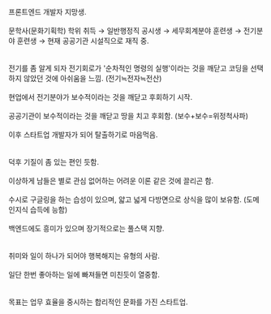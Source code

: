프론트엔드 개발자 지망생.  
<br/>
문학사(문화기획학) 학위 취득 → 일반행정직 공시생 → 세무회계분야 훈련생 → 전기분야 훈련생 → 현재 공공기관 시설직으로 재직 중.  
<br/>
<br/>
전기를 좀 알게 되자 전기회로가 '순차적인 명령의 실행'이라는 것을 깨닫고 코딩을 선택하지 않았던 것에 아쉬움을 느낌. (전기≒전자≒전산)  
<br/>
현업에서 전기분야가 보수적이라는 것을 깨닫고 후회하기 시작.  
<br/>
공공기관이 보수적이라는 것을 깨닫고 땅을 치고 후회함. (보수+보수=위정척사파)  
<br/>
이후 스타트업 개발자가 되어 탈출하기로 마음먹음.  
<br/>
<br/>
덕후 기질이 좀 있는 편인 듯함.  
<br/>
이상하게 남들은 별로 관심 없어하는 어려운 이론 같은 것에 끌리곤 함.  
<br/>
수시로 구글링을 하는 습성이 있으며, 얇고 넓게 다방면으로 상식을 많이 보유함. (도메인지식 습득에 능함)  
<br/>
백엔드에도 흥미가 있으며 장기적으로는 풀스택 지향.  
<br/>
<br/>
취미와 일이 하나가 되어야 행복해지는 유형의 사람.  
<br/>
일단 한번 좋아하는 일에 빠져들면 미친듯이 열중함.  
<br/>
<br/>
목표는 업무 효율을 중시하는 합리적인 문화를 가진 스타트업.  
